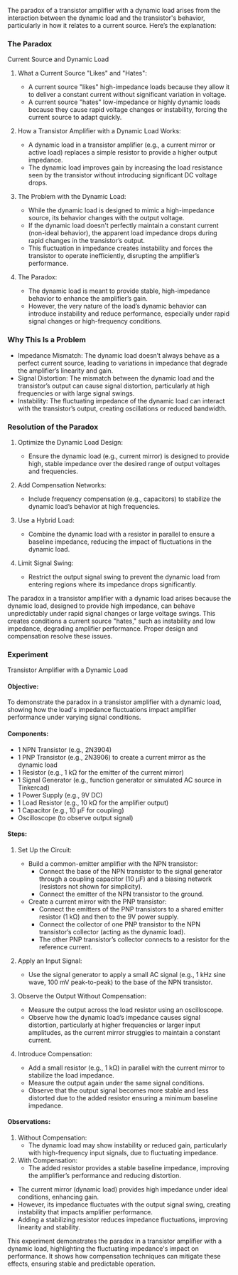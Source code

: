 The paradox of a transistor amplifier with a dynamic load arises from the interaction between the dynamic load and the transistor's behavior, particularly in how it relates to a current source. Here’s the explanation:

### The Paradox

Current Source and Dynamic Load
 
1. What a Current Source "Likes" and "Hates":
   - A current source "likes" high-impedance loads because they allow it to deliver a constant current without significant variation in voltage.
   - A current source "hates" low-impedance or highly dynamic loads because they cause rapid voltage changes or instability, forcing the current source to adapt quickly.

2. How a Transistor Amplifier with a Dynamic Load Works:
   - A dynamic load in a transistor amplifier (e.g., a current mirror or active load) replaces a simple resistor to provide a higher output impedance.
   - The dynamic load improves gain by increasing the load resistance seen by the transistor without introducing significant DC voltage drops.

3. The Problem with the Dynamic Load:
   - While the dynamic load is designed to mimic a high-impedance source, its behavior changes with the output voltage.
   - If the dynamic load doesn't perfectly maintain a constant current (non-ideal behavior), the apparent load impedance drops during rapid changes in the transistor’s output.
   - This fluctuation in impedance creates instability and forces the transistor to operate inefficiently, disrupting the amplifier’s performance.

4. The Paradox:
   - The dynamic load is meant to provide stable, high-impedance behavior to enhance the amplifier’s gain.
   - However, the very nature of the load’s dynamic behavior can introduce instability and reduce performance, especially under rapid signal changes or high-frequency conditions.

### Why This Is a Problem

- Impedance Mismatch: The dynamic load doesn’t always behave as a perfect current source, leading to variations in impedance that degrade the amplifier’s linearity and gain.
- Signal Distortion: The mismatch between the dynamic load and the transistor’s output can cause signal distortion, particularly at high frequencies or with large signal swings.
- Instability: The fluctuating impedance of the dynamic load can interact with the transistor’s output, creating oscillations or reduced bandwidth.

### Resolution of the Paradox

1. Optimize the Dynamic Load Design:
   - Ensure the dynamic load (e.g., current mirror) is designed to provide high, stable impedance over the desired range of output voltages and frequencies.

2. Add Compensation Networks:
   - Include frequency compensation (e.g., capacitors) to stabilize the dynamic load’s behavior at high frequencies.

3. Use a Hybrid Load:
   - Combine the dynamic load with a resistor in parallel to ensure a baseline impedance, reducing the impact of fluctuations in the dynamic load.

4. Limit Signal Swing:
   - Restrict the output signal swing to prevent the dynamic load from entering regions where its impedance drops significantly.


The paradox in a transistor amplifier with a dynamic load arises because the dynamic load, designed to provide high impedance, can behave unpredictably under rapid signal changes or large voltage swings. This creates conditions a current source "hates," such as instability and low impedance, degrading amplifier performance. Proper design and compensation resolve these issues.

### Experiment

Transistor Amplifier with a Dynamic Load

#### Objective:

To demonstrate the paradox in a transistor amplifier with a dynamic load, showing how the load's impedance fluctuations impact amplifier performance under varying signal conditions.

#### Components:

- 1 NPN Transistor (e.g., 2N3904)
- 1 PNP Transistor (e.g., 2N3906) to create a current mirror as the dynamic load
- 1 Resistor (e.g., 1 kΩ for the emitter of the current mirror)
- 1 Signal Generator (e.g., function generator or simulated AC source in Tinkercad)
- 1 Power Supply (e.g., 9V DC)
- 1 Load Resistor (e.g., 10 kΩ for the amplifier output)
- 1 Capacitor (e.g., 10 μF for coupling)
- Oscilloscope (to observe output signal)

#### Steps:

1. Set Up the Circuit:
   - Build a common-emitter amplifier with the NPN transistor:
     - Connect the base of the NPN transistor to the signal generator through a coupling capacitor (10 μF) and a biasing network (resistors not shown for simplicity).
     - Connect the emitter of the NPN transistor to the ground.
   - Create a current mirror with the PNP transistor:
     - Connect the emitters of the PNP transistors to a shared emitter resistor (1 kΩ) and then to the 9V power supply.
     - Connect the collector of one PNP transistor to the NPN transistor’s collector (acting as the dynamic load).
     - The other PNP transistor’s collector connects to a resistor for the reference current.

2. Apply an Input Signal:
   - Use the signal generator to apply a small AC signal (e.g., 1 kHz sine wave, 100 mV peak-to-peak) to the base of the NPN transistor.

3. Observe the Output Without Compensation:
   - Measure the output across the load resistor using an oscilloscope.
   - Observe how the dynamic load’s impedance causes signal distortion, particularly at higher frequencies or larger input amplitudes, as the current mirror struggles to maintain a constant current.

4. Introduce Compensation:
   - Add a small resistor (e.g., 1 kΩ) in parallel with the current mirror to stabilize the load impedance.
   - Measure the output again under the same signal conditions.
   - Observe that the output signal becomes more stable and less distorted due to the added resistor ensuring a minimum baseline impedance.

#### Observations:

1. Without Compensation:
   - The dynamic load may show instability or reduced gain, particularly with high-frequency input signals, due to fluctuating impedance.
2. With Compensation:
   - The added resistor provides a stable baseline impedance, improving the amplifier’s performance and reducing distortion.

- The current mirror (dynamic load) provides high impedance under ideal conditions, enhancing gain.
- However, its impedance fluctuates with the output signal swing, creating instability that impacts amplifier performance.
- Adding a stabilizing resistor reduces impedance fluctuations, improving linearity and stability.

This experiment demonstrates the paradox in a transistor amplifier with a dynamic load, highlighting the fluctuating impedance's impact on performance. It shows how compensation techniques can mitigate these effects, ensuring stable and predictable operation.
